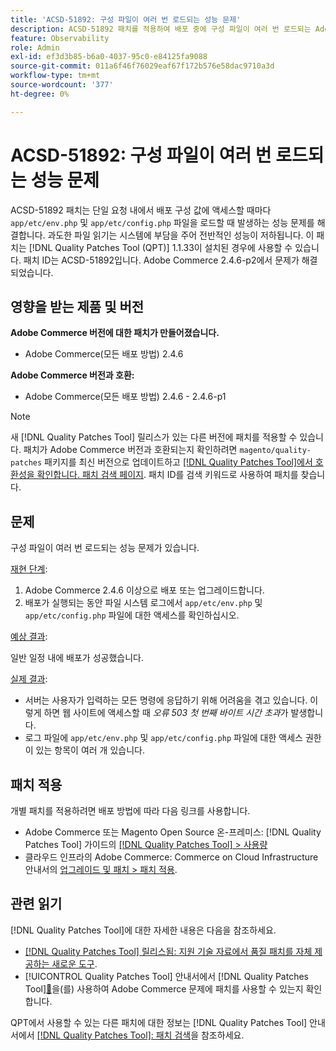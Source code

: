 ```yaml
---
title: 'ACSD-51892: 구성 파일이 여러 번 로드되는 성능 문제'
description: ACSD-51892 패치를 적용하여 배포 중에 구성 파일이 여러 번 로드되는 Adobe Commerce 성능 문제를 해결합니다.
feature: Observability
role: Admin
exl-id: ef3d3b85-b6a0-4037-95c0-e84125fa9088
source-git-commit: 011a6f46f76029eaf67f172b576e58dac9710a3d
workflow-type: tm+mt
source-wordcount: '377'
ht-degree: 0%

---
```


# ACSD-51892: 구성 파일이 여러 번 로드되는 성능 문제

ACSD-51892 패치는 단일 요청 내에서 배포 구성 값에 액세스할 때마다 `app/etc/env.php` 및 `app/etc/config.php` 파일을 로드할 때 발생하는 성능 문제를 해결합니다. 과도한 파일 읽기는 시스템에 부담을 주어 전반적인 성능이 저하됩니다. 이 패치는 [!DNL Quality Patches Tool (QPT)] 1.1.33이 설치된 경우에 사용할 수 있습니다. 패치 ID는 ACSD-51892입니다. Adobe Commerce 2.4.6-p2에서 문제가 해결되었습니다.

## 영향을 받는 제품 및 버전

**Adobe Commerce 버전에 대한 패치가 만들어졌습니다.**

* Adobe Commerce(모든 배포 방법) 2.4.6

**Adobe Commerce 버전과 호환:**

* Adobe Commerce(모든 배포 방법) 2.4.6 - 2.4.6-p1

>[!NOTE]
>
>새 [!DNL Quality Patches Tool] 릴리스가 있는 다른 버전에 패치를 적용할 수 있습니다. 패치가 Adobe Commerce 버전과 호환되는지 확인하려면 `magento/quality-patches` 패키지를 최신 버전으로 업데이트하고 [[!DNL Quality Patches Tool]에서 호환성을 확인합니다. 패치 검색 페이지](https://experienceleague.adobe.com/tools/commerce-quality-patches/index.html). 패치 ID를 검색 키워드로 사용하여 패치를 찾습니다.

## 문제

구성 파일이 여러 번 로드되는 성능 문제가 있습니다.

<u>재현 단계</u>:

1. Adobe Commerce 2.4.6 이상으로 배포 또는 업그레이드합니다.
1. 배포가 실행되는 동안 파일 시스템 로그에서 `app/etc/env.php` 및 `app/etc/config.php` 파일에 대한 액세스를 확인하십시오.

<u>예상 결과</u>:

일반 일정 내에 배포가 성공했습니다.

<u>실제 결과</u>:

* 서버는 사용자가 입력하는 모든 명령에 응답하기 위해 어려움을 겪고 있습니다. 이렇게 하면 웹 사이트에 액세스할 때 *오류 503 첫 번째 바이트 시간 초과*&#x200B;가 발생합니다.
* 로그 파일에 `app/etc/env.php` 및 `app/etc/config.php` 파일에 대한 액세스 권한이 있는 항목이 여러 개 있습니다.

## 패치 적용

개별 패치를 적용하려면 배포 방법에 따라 다음 링크를 사용합니다.

* Adobe Commerce 또는 Magento Open Source 온-프레미스: [!DNL Quality Patches Tool] 가이드의 [[!DNL Quality Patches Tool] > 사용량](/help/tools/quality-patches-tool/usage.md)
* 클라우드 인프라의 Adobe Commerce: Commerce on Cloud Infrastructure 안내서의 [업그레이드 및 패치 > 패치 적용](https://experienceleague.adobe.com/docs/commerce-cloud-service/user-guide/develop/upgrade/apply-patches.html).

## 관련 읽기

[!DNL Quality Patches Tool]에 대한 자세한 내용은 다음을 참조하세요.

* [[!DNL Quality Patches Tool] 릴리스됨: 지원 기술 자료에서 품질 패치를 자체 제공하는 새로운 도구](https://experienceleague.adobe.com/en/docs/commerce-operations/tools/quality-patches-tool/quality-patches-tool-to-self-serve-quality-patches).
* [!UICONTROL Quality Patches Tool] 안내서에서  [!DNL Quality Patches Tool][&#128279;](/help/tools/quality-patches-tool/patches-available-in-qpt/check-patch-for-magento-issue-with-magento-quality-patches.md)을(를) 사용하여 Adobe Commerce 문제에 패치를 사용할 수 있는지 확인합니다.


QPT에서 사용할 수 있는 다른 패치에 대한 정보는 [!DNL Quality Patches Tool] 안내서에서 [[!DNL Quality Patches Tool]: 패치 검색](https://experienceleague.adobe.com/tools/commerce-quality-patches/index.html)을 참조하세요.
